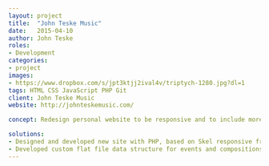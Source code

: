 ```yaml
---
layout: project
title:  "John Teske Music"
date:   2015-04-10
author: John Teske
roles:
- Development
categories:
- project
images:
- https://www.dropbox.com/s/jpt3ktjj2ival4v/triptych-1280.jpg?dl=1
tags: HTML CSS JavaScript PHP Git
client: John Teske Music
website: http://johnteskemusic.com/

concept: Redesign personal website to be responsive and to include more images, media, and data.

solutions:
- Designed and developed new site with PHP, based on Skel responsive framework
- Developed custom flat file data structure for events and compositions
---
```

